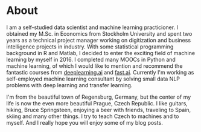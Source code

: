 # About

I am a self-studied data scientist and machine learning practicioner. I obtained my M.Sc. in Economics from Stockholm University and spent  two years as a technical project manager working on digitization and business intelligence projects in industry. With some statistical programming background in R and Matlab, I decided to enter the exciting field of machine learning by myself in 2016. I completed many MOOCs in Python and machine learning, of which I would like to mention and recommend the fantastic courses from [deeplearning.ai](https://www.deeplearning.ai/deep-learning-specialization/) and [fast.ai](https://www.fast.ai). Currently I'm working as self-employed machine learning consultant by solving small data NLP problems with deep learning and transfer learning. 

I'm from the beautiful town of Regensburg, Germany, but the center of my life is now the even more beautiful Prague, Czech Republic. I like guitars, hiking, Bruce Springsteen, enjoying a beer with friends, traveling to Spain, skiing and many other things. I try to teach Czech to machines and to myself. And I really hope you will enjoy some of my blog posts. 
